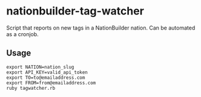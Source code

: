 # nationbuilder-tag-watcher
Script that reports on new tags in a NationBuilder nation. Can be automated as a cronjob.

## Usage
```
export NATION=nation_slug
export API_KEY=valid_api_token
export TO=to@emailaddress.com
export FROM=from@emailaddress.com
ruby tagwatcher.rb
```


